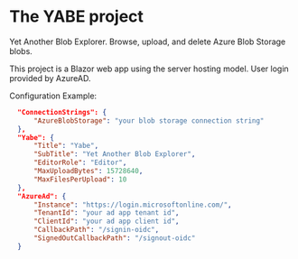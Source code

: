 # The YABE project
Yet Another Blob Explorer. Browse, upload, and delete Azure Blob Storage blobs.


This project is a Blazor web app using the server hosting model. User login provided by AzureAD.

Configuration Example:
```json
  "ConnectionStrings": {
      "AzureBlobStorage": "your blob storage connection string"
  },
  "Yabe": {
      "Title": "Yabe",
      "SubTitle": "Yet Another Blob Explorer",
      "EditorRole": "Editor",
      "MaxUploadBytes": 15728640,
      "MaxFilesPerUpload": 10
  },
  "AzureAd": {
      "Instance": "https://login.microsoftonline.com/",
      "TenantId": "your ad app tenant id",
      "ClientId": "your ad app client id",
      "CallbackPath": "/signin-oidc",
      "SignedOutCallbackPath": "/signout-oidc"
  }
```




